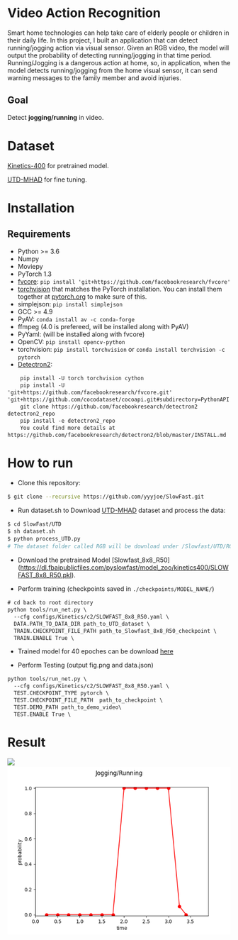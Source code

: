 # Video Action Recognition
Smart home technologies can help take care of elderly people or children in their daily life. In this project, I built an application that can detect running/jogging action via visual sensor. Given an RGB video, the model will output the probability of detecting running/jogging in that time period. Running/Jogging is a dangerous action at home, so, in application, when the model detects running/jogging from the home visual sensor, it can send warning messages to the family member and avoid injuries.

## Goal
Detect **jogging/running** in video.

# Dataset
[Kinetics-400](https://deepmind.com/research/open-source/kinetics) for pretrained model.

[UTD-MHAD](https://personal.utdallas.edu/~kehtar/UTD-MHAD.html) for fine tuning.

# Installation
## Requirements
- Python >= 3.6
- Numpy
- Moviepy
- PyTorch 1.3
- [fvcore](https://github.com/facebookresearch/fvcore/): `pip install 'git+https://github.com/facebookresearch/fvcore'`
- [torchvision](https://github.com/pytorch/vision/) that matches the PyTorch installation.
  You can install them together at [pytorch.org](https://pytorch.org) to make sure of this.
- simplejson: `pip install simplejson`
- GCC >= 4.9
- PyAV: `conda install av -c conda-forge`
- ffmpeg (4.0 is prefereed, will be installed along with PyAV)
- PyYaml: (will be installed along with fvcore)
- OpenCV: `pip install opencv-python`
- torchvision: `pip install torchvision` or `conda install torchvision -c pytorch`
- [Detectron2](https://github.com/facebookresearch/detectron2): 
```
    pip install -U torch torchvision cython
    pip install -U 'git+https://github.com/facebookresearch/fvcore.git' 'git+https://github.com/cocodataset/cocoapi.git#subdirectory=PythonAPI'
    git clone https://github.com/facebookresearch/detectron2 detectron2_repo
    pip install -e detectron2_repo
    You could find more details at https://github.com/facebookresearch/detectron2/blob/master/INSTALL.md
```

# How to run
- Clone this repository:
```bash
$ git clone --recursive https://github.com/yyyjoe/SlowFast.git
```

- Run dataset.sh to Download [UTD-MHAD](https://personal.utdallas.edu/~kehtar/UTD-MHAD.html) dataset and process the data:
```bash
$ cd SlowFast/UTD
$ sh dataset.sh
$ python process_UTD.py
# The dataset folder called RGB will be download under /Slowfast/UTD/RGB
```

- Download the pretrained Model [Slowfast_8x8_R50] (https://dl.fbaipublicfiles.com/pyslowfast/model_zoo/kinetics400/SLOWFAST_8x8_R50.pkl).

- Perform training (checkpoints saved in `./checkpoints/MODEL_NAME/`)
```
# cd back to root directory
python tools/run_net.py \
  --cfg configs/Kinetics/c2/SLOWFAST_8x8_R50.yaml \
  DATA.PATH_TO_DATA_DIR path_to_UTD_dataset \
  TRAIN.CHECKPOINT_FILE_PATH path_to_Slowfast_8x8_R50_checkpoint \
  TRAIN.ENABLE True \
```

- Trained model for 40 epoches can be download [here](https://drive.google.com/file/d/1KnVFCSyo6XWYVzDKCZKfeSqPDZMV79tH/view?usp=sharing)

- Perform Testing (output fig.png and data.json)
```
python tools/run_net.py \
  --cfg configs/Kinetics/c2/SLOWFAST_8x8_R50.yaml \
  TEST.CHECKPOINT_TYPE pytorch \
  TEST.CHECKPOINT_FILE_PATH  path_to_checkpoint \
  TEST.DEMO_PATH path_to_demo_video\
  TEST.ENABLE True \
```

# Result
<img src="./figure/demo.gif"/>
<img src="./figure/demo1_plot.png"/>